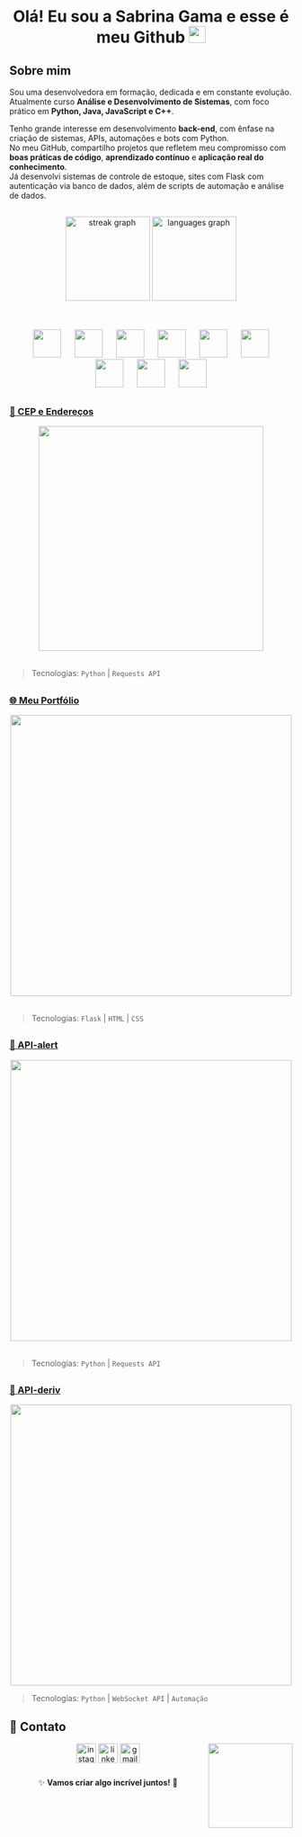 # <p align="center"> Olá! Eu sou a Sabrina Gama e esse é meu Github <img src="https://media.giphy.com/media/hvRJCLFzcasrR4ia7z/giphy.gif" width="30px"></p> 
## Sobre mim  
Sou uma desenvolvedora em formação, dedicada e em constante evolução.  
Atualmente curso **Análise e Desenvolvimento de Sistemas**, com foco prático em **Python, Java, JavaScript e C++**.

Tenho grande interesse em desenvolvimento **back-end**, com ênfase na criação de sistemas, APIs, automações e bots com Python.  
No meu GitHub, compartilho projetos que refletem meu compromisso com **boas práticas de código**, **aprendizado contínuo** e **aplicação real do conhecimento**.  
Já desenvolvi sistemas de controle de estoque, sites com Flask com autenticação via banco de dados, além de scripts de automação e análise de dados.

##
<div align="center">
  <img src="https://streak-stats.demolab.com?user=SabrinaGamaa&locale=en&mode=daily&theme=dracula&hide_border=false&border_radius=5" height="150" alt="streak graph"  />
  <img src="https://github-readme-stats.vercel.app/api/top-langs?username=SabrinaGamaa&locale=en&hide_title=false&layout=compact&card_width=320&langs_count=5&theme=dracula&hide_border=false" height="150" alt="languages graph"  />
</div> 
<br></br>
<p align="center">
  <img src="https://cdn.jsdelivr.net/gh/devicons/devicon@latest/icons/python/python-original.svg" width="50px" hspace="10" />
  <img src="https://cdn.jsdelivr.net/gh/devicons/devicon@latest/icons/java/java-original.svg" width="50px" hspace="10" />
  <img src="https://cdn.jsdelivr.net/gh/devicons/devicon@latest/icons/cplusplus/cplusplus-original.svg" width="50px" hspace="10" />
  <img src="https://cdn.jsdelivr.net/gh/devicons/devicon@latest/icons/javascript/javascript-original.svg" width="50px" hspace="10" />
  <img src="https://cdn.jsdelivr.net/gh/devicons/devicon@latest/icons/flask/flask-original-wordmark.svg" width="50px" hspace="10" />
  <img src="https://cdn.jsdelivr.net/gh/devicons/devicon@latest/icons/django/django-plain-wordmark.svg" width="50px" hspace="10" />
  <img src="https://cdn.jsdelivr.net/gh/devicons/devicon@latest/icons/mysql/mysql-original-wordmark.svg" width="50px" hspace="10" />
  <img src="https://cdn.jsdelivr.net/gh/devicons/devicon@latest/icons/postgresql/postgresql-original-wordmark.svg" width="50px" hspace="10" />
  <img src="https://cdn.jsdelivr.net/gh/devicons/devicon@latest/icons/git/git-original.svg" width="50px" hspace="10" />
  
</p>

##

### [ 📝 CEP e Endereços](https://github.com/SabrinaGamaa/Cep) 
<div align="center">
  <img src="https://media.licdn.com/dms/image/v2/D4D22AQFmKy7DY7Og7w/feedshare-shrink_800/B4DZWz2YO.GcAg-/0/1742479131997?e=1747872000&v=beta&t=xWzcwispc0LutO5r9GV_ON-6Uf-4g9oJOBycbHD9HiE" width="400px"/>
</div>
<br>

> Tecnologias: `Python` | `Requests API` 

##

### [ 🌐 Meu Portfólio](https://sabrina-gama-portifolio.onrender.com)   
<div align="center">
  <img src="https://media.licdn.com/dms/image/v2/D4D22AQHd_-mJPC3PNQ/feedshare-shrink_800/B4DZW4eIijHkAk-/0/1742556662753?e=1745452800&v=beta&t=0MJohSH17q5PveawN6PrHyZvu2TMOBWrxkHp856ZsCo" width="500px"/>
</div>
<br>

> Tecnologias: `Flask` | `HTML` | `CSS`

##

### [ 🚨 API-alert](https://github.com/SabrinaGamaa/API-alert)  
<div align="center">
  <img src="https://media.licdn.com/dms/image/v2/D4D22AQHxvHTPyuAjSw/feedshare-shrink_2048_1536/B4DZX2vmZ.G8As-/0/1743601428862?e=1746662400&v=beta&t=2NKeVOB4CsBuanzajFv0yVlWlFWyKjE6FCBVvnxwPbk" height="500px"/>  
</div>
<br>

> Tecnologias: `Python` | `Requests API`

##

### [ 🤖 API-deriv](https://github.com/SabrinaGamaa/API-deriv)  
<div align="center">
  <img src="https://media.licdn.com/dms/image/v2/D4D22AQFgQuBnuUOXPg/feedshare-shrink_2048_1536/B4DZXTtk24HIAs-/0/1743013695398?e=1746662400&v=beta&t=kqdgizrHnSUXS08mBM0_vkeZx-J7pcl-YMljtneeJSA" width="500px" />  
<br>
  
</div>

> Tecnologias: `Python` | `WebSocket API` | `Automação`

##

## 📝 Contato  
<div align="center">
  <a href="https://www.instagram.com/sabrina_gama27/"><img src="https://img.shields.io/static/v1?message=Instagram&logo=instagram&label=&color=E4405F&logoColor=white&labelColor=&style=for-the-badge" height="35" alt="instagram logo" /></a>
  <a href="https://www.linkedin.com/in/sabrina-gama/"><img src="https://img.shields.io/static/v1?message=LinkedIn&logo=linkedin&label=&color=0077B5&logoColor=white&labelColor=&style=for-the-badge" height="35" alt="linkedin logo" /></a>
  <a href="mailto:sabrinagama0027@gmail.com"><img src="https://img.shields.io/static/v1?message=Gmail&logo=gmail&label=&color=D14836&logoColor=white&labelColor=&style=for-the-badge" height="35" alt="gmail logo" /></a>
  <img align="right" height="150" src="https://media0.giphy.com/media/v1.Y2lkPTc5MGI3NjExMmJkMmppN3F6b3F2cjR3ZmVmMmxsc2VhbnE4bWw2dzZxbXdtNTlrYyZlcD12MV9pbnRlcm5hbF9naWZfYnlfaWQmY3Q9Zw/uBuzWfwVcadRC/giphy.gif"  /> 

</div>

### 

<div align="center"> 
  ✨ <strong>Vamos criar algo incrível juntos!</strong> 🚀 
</div>
